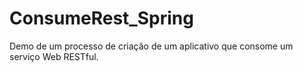 # ConsumeRest_Spring
Demo de um processo de criação de um aplicativo que consome um serviço Web RESTful.

